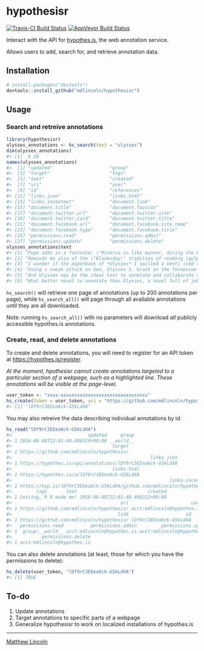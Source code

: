 hypothesisr
===========

[![Travis-CI Build Status](https://travis-ci.org/mdlincoln/hypothesisr.svg?branch=master)](https://travis-ci.org/mdlincoln/hypothesisr)
[![AppVeyor Build Status](https://ci.appveyor.com/api/projects/status/github/mdlincoln/hypothesisr?branch=master&svg=true)](https://ci.appveyor.com/project/mdlincoln/hypothesisr)

Interact with the API for [hypothes.is](https://hypothes.is/), the web annotation service.

Allows users to add, search for, and retrieve annotation data.


## Installation

```r
# install.packages("devtools")
devtools::install_github("mdlincoln/hypothesisr")
```

## Usage

### Search and retreive annotations

``` r
library(hypothesisr)
ulysses_annotations <- hs_search(text = "ulysses")
dim(ulysses_annotations)
#> [1]  6 28
names(ulysses_annotations)
#>  [1] "updated"                     "group"                      
#>  [3] "target"                      "tags"                       
#>  [5] "text"                        "created"                    
#>  [7] "uri"                         "user"                       
#>  [9] "id"                          "references"                 
#> [11] "links.json"                  "links.html"                 
#> [13] "links.incontext"             "document.link"              
#> [15] "document.title"              "document.favicon"           
#> [17] "document.twitter.url"        "document.twitter.site"      
#> [19] "document.twitter.card"       "document.twitter.title"     
#> [21] "document.facebook.url"       "document.facebook.site_name"
#> [23] "document.facebook.type"      "document.facebook.title"    
#> [25] "permissions.read"            "permissions.admin"          
#> [27] "permissions.update"          "permissions.delete"
ulysses_annotations$text
#> [1] "Pope adds in a footnote: \"Minerva in like manner, during the Battle of Ulysses with the Suitors in Odyss. perches on a beam of the roof to behold it.\"\n\nSource: \n\nPope, Alexander, and Adolphus William Ward. The Poetical Works of Alexander Pope. London: Macmillan, 1907. Print."
#> [2] "Reminds me also of the \"Bloomsday\" tradition of reading (gulp) Joyce's *Ulysses* aloud on the calendar day associated with the fictional events of the novel."                                                                                                                          
#> [3] "I wonder if the paperback of *Ulysses* I spilled a Venti iced coffee on in 2009 will make it into one of these displays some day. Probably not, but a girl can dream, right?"                                                                                                             
#> [4] "Using s sneak attack on Gen, Ulysses S. Grant on the Tennessee river ending in 13,000 people killed and injured on the union, and 10,000 confederates. Knowing that the Union can not take many more loses like this, and something new had to be done. "                                 
#> [5] "And Ulysses may be the ideal text to annotate and collaborate with, as Joyce's work itself  "                                                                                                                                                                                             
#> [6] "What better novel to annotate than Ulysses, a novel full of jokes, references, and puzzles? "
```

`hs_search()` will retrieve one page of annotations (up to 200 annotations per page), while `hs_search_all()` will page through all available annotations until they are all downloaded.

Note: running `hs_search_all()` with no parameters will download _all_ publicly accessible hypothes.is annotations.

### Create, read, and delete annotations

To create and delete annotations, you will need to register for an API token at <https://hypothes.is/register>.

_At the moment, hpothesisr cannot create annotations targeted to a particular section of a webpage, such as a highlighted line. These annotations will be visible at the page-level._

``` r
user_token <- "xxxx-xxxxxxxxxxxxxxxxxxxxxxxxxxxxxxxx"
hs_create(token = user_token, uri = "https://github.com/mdlincoln/hypothesisr", user = "acct:mdlincoln@hypothes.is", tags = c("testing", "R"), text = "R made me!")
#> [1] "lDf9rC3EEea6ck-G5kLdXA"
```

You may also retreive the data describing individual annotations by id:

``` r
hs_read("lDf9rC3EEea6ck-G5kLdXA")
#>                            updated     group
#> 1 2016-06-08T22:01:40.496319+00:00 __world__
#>                                     target
#> 1 https://github.com/mdlincoln/hypothesisr
#>                                                   links.json
#> 1 https://hypothes.is/api/annotations/lDf9rC3EEea6ck-G5kLdXA
#>                                     links.html
#> 1 https://hypothes.is/a/lDf9rC3EEea6ck-G5kLdXA
#>                                                          links.incontext
#> 1 https://hyp.is/lDf9rC3EEea6ck-G5kLdXA/github.com/mdlincoln/hypothesisr
#>         tags       text                          created
#> 1 testing, R R made me! 2016-06-08T22:01:40.496312+00:00
#>                                        uri                       user
#> 1 https://github.com/mdlincoln/hypothesisr acct:mdlincoln@hypothes.is
#>                                       link                     id
#> 1 https://github.com/mdlincoln/hypothesisr lDf9rC3EEea6ck-G5kLdXA
#>   permissions.read          permissions.admin         permissions.update
#> 1  group:__world__ acct:mdlincoln@hypothes.is acct:mdlincoln@hypothes.is
#>           permissions.delete
#> 1 acct:mdlincoln@hypothes.is
```

You can also delete annotations (at least, those for which you have the permissions to delete):

``` r
hs_delete(user_token, "lDf9rC3EEea6ck-G5kLdXA")
#> [1] TRUE
```

## To-do

1. Update annotations
2. Target annotations to specific parts of a webpage
3. Generalize hypothesisr to work on localized installations of hypothes.is

---
[Matthew Lincoln](http://matthewlincoln.net)
